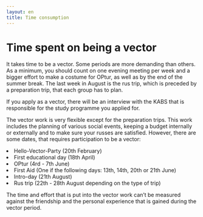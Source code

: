 ```yaml
---
layout: en
title: Time consumption
---
```

<h1>Time spent on being a vector</h1>

<div id="poster-image" style="background-image: url('/static/img/tidsforbrug.jpg');">
</div>

<p>It takes time to be a vector. Some periods are more demanding than others. As a minimum, you should count on one evening meeting per week and a bigger effort to make a costume for OPtur, as well as by the end of the summer break. The last week in August is the rus trip, which is preceded by a preparation trip, that each group has to plan.</p>

<p>If you apply as a vector, there will be an interview with the KABS that is responsible for the study programme you applied for.</p> 

<p>The vector work is very flexible except for the preparation trips. This work includes the planning of various social events, keeping a budget internally or externally and to make sure your russes are satisfied. However, there are some dates, that requires participation to be a vector:</p>

<li>Hello-Vector-Party (20th February)</li>
<li>First educational day (18th April)</li>
<li>OPtur (4rd - 7th June)</li>
<li>First Aid (One if the following days: 13th, 14th, 20th or 21th June)</li>
<li>Intro-day (21th August)</li>
<li>Rus trip (22th  - 28th August depending on the type of trip)</li>

<p>The time and effort that is put into the vector work can’t be measured against the friendship and the personal experience that is gained during the vector period.</p>
